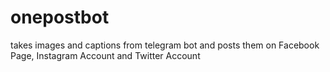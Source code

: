 # onepostbot
 takes images and captions from telegram bot and posts them on Facebook Page, Instagram Account and Twitter Account
